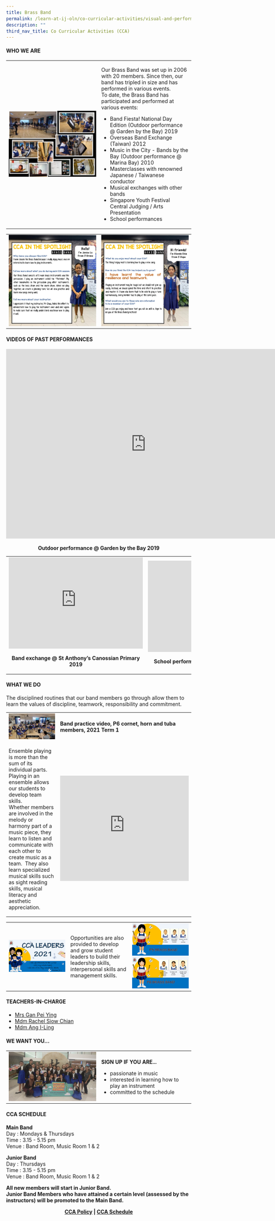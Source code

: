 ```yaml
---
title: Brass Band
permalink: /learn-at-ij-oln/co-curricular-activities/visual-and-performing-arts/brass-band/
description: ""
third_nav_title: Co Curricular Activities (CCA)
---
```

<h4><strong>WHO WE ARE</strong></h4>
<table style="border-collapse: collapse; width: 100%;" border="0">
<tbody>
<tr>
<td style="width: 50%;"><img src="/images/bb1.jpg"></td>
<td style="width: 50%;">
<p>Our Brass Band was set up in 2006 with 20 members. Since then, our band has tripled in size and has performed in various events. <br>To date, the Brass Band has participated and performed at various events:</p>
<ul>
<li>Band Fiesta! National Day Edition (Outdoor performance @ Garden by the Bay) 2019</li>
<li>Overseas Band Exchange (Taiwan) 2012</li>
<li>Music in the City - Bands by the Bay (Outdoor performance @ Marina Bay) 2010</li>
<li>Masterclasses with renowned Japanese / Taiwanese conductor</li>
<li>Musical exchanges with other bands</li>
<li>Singapore Youth Festival Central Judging / Arts Presentation</li>
<li>School performances</li>
</ul>
</td>
</tr>
</tbody>
</table>
<table style="border-collapse: collapse; width: 100%;" border="0">
<tbody>
<tr>
<td style="width: 50%;"><img src="/images/bb2.jpg"></td>
<td style="width: 50%;"><img src="/images/bb3.jpg"></td>
</tr>
</tbody>
</table>
<h4><strong>VIDEOS OF PAST PERFORMANCES</strong></h4>
<iframe width="760" height="515" src="https://www.youtube.com/embed/Up4BC1KFGmI" title="Band Fiesta Presentation 2019" frameborder="0" allow="accelerometer; autoplay; clipboard-write; encrypted-media; gyroscope; picture-in-picture" allowfullscreen=""></iframe>
<p style="text-align: center;"><strong>Outdoor performance @ Garden by the Bay 2019</strong></p>
<table style="border-collapse: collapse; width: 100%;" border="0">
<tbody>
<tr>
<td style="width: 50%; text-align: center;">
<iframe width="365" height="248" src="https://www.youtube.com/embed/cOdQjVxks0M" title="Band Exchange 20190417" frameborder="0" allow="accelerometer; autoplay; clipboard-write; encrypted-media; gyroscope; picture-in-picture" allowfullscreen=""></iframe>
<p><strong>Band exchange @ St Anthony’s Canossian Primary 2019</strong></p>
</td>
<td style="width: 50%; text-align: center;">
<iframe width="365" height="248" src="https://www.youtube.com/embed/fatObyxHciU" title="Prize Presentation 20181116" frameborder="0" allow="accelerometer; autoplay; clipboard-write; encrypted-media; gyroscope; picture-in-picture" allowfullscreen=""></iframe>
<p><strong>School performance for Prize Presentation 2018</strong></p>
</td>
</tr>
</tbody>
</table>
<h4><strong>WHAT WE DO</strong></h4>
<p>The disciplined routines that our band members go through allow them to learn the values of discipline, teamwork, responsibility and commitment.</p>
<table style="border-collapse: collapse; width: 100%;" border="0">
<tbody>
<tr>
<td style="width: 50%;"><img src="/images/bb4.jpg"></td>
<td style="width: 50%;"><strong>Band practice video, P6 cornet, horn and tuba members, 2021 Term 1</strong></td>
</tr>
<tr>
<td style="width: 50%;">
<p>Ensemble playing is more than the sum of its individual parts. Playing in an ensemble allows our students to develop team skills.<br>Whether members are involved in the melody or harmony part of a music piece, they learn to listen and communicate with each other to create music as a team.&nbsp; They also learn specialized musical skills such as sight reading skills, musical literacy and aesthetic appreciation.</p>
</td>
<td style="width: 50%;"><iframe width="350" height="286" src="https://www.youtube.com/embed/roIukyDs784" title="School song 2021" frameborder="0" allow="accelerometer; autoplay; clipboard-write; encrypted-media; gyroscope; picture-in-picture" allowfullscreen=""></iframe></td>
</tr>
</tbody>
</table>
<table style="border-collapse: collapse; width: 100%;" border="0">
<tbody>
<tr>
<td style="width: 33.3333%;"><img src="/images/bb5.jpg"></td>
<td style="width: 33.3333%;">
<p>Opportunities are also provided to develop and grow student leaders to build their leadership skills, interpersonal skills and management skills.</p>
</td>
<td style="width: 33.3333%;"><img src="/images/bb6.jpg"><br><img src="/images/bb7.jpg"></td>
</tr>
</tbody>
</table>
<h4><strong>TEACHERS-IN-CHARGE</strong></h4>
<ul>
<li><a href="mailto:leong_pei_ying@moe.edu.sg" target="">Mrs Gan Pei Ying</a></li>
<li><a href="mailto:siow_chian@moe.edu.sg" target="">Mdm Rachel Siow Chian</a></li>
<li><a href="mailto:ang_i-ling@moe.edu.sg" target="">Mdm Ang I-Ling</a></li>
</ul>
<h4><strong>WE WANT YOU...</strong></h4>
<table style="border-collapse: collapse; width: 100%;" border="0">
<tbody>
<tr>
<td style="width: 50%;"><img src="/images/bb8.jpg"></td>
<td style="width: 50%;">
<p><strong>SIGN UP IF YOU ARE...</strong></p>
<ul>
<li>passionate in music</li>
<li>interested in learning how to play an instrument</li>
<li>committed to the schedule</li>
</ul>
</td>
</tr>
</tbody>
</table>
<h4><strong>CCA SCHEDULE</strong></h4>
<p><strong>Main Band<br></strong>Day : Mondays &amp; Thursdays<br>Time : 3.15 - 5.15 pm<br>Venue : Band Room, Music Room 1 &amp; 2</p>
<p><strong>Junior Band<br></strong>Day : Thursdays<br>Time : 3.15 - 5.15 pm<br>Venue : Band Room, Music Room 1 &amp; 2</p>
<p><strong>All new members will start in Junior Band.<br></strong><strong>Junior Band Members who have attained a certain level (assessed by the instructors) will be promoted to the Main Band.</strong></p>
<p style="text-align: center;"><strong><a href="/learn-at-ij-oln/co-curricular-activities/cca-policy" target="_blank" rel="noopener">CCA Policy</a> | <a href="/learn-at-ij-oln/co-curricular-activities/cca-schedule" target="_blank" rel="noopener">CCA Schedule</a></strong></p>